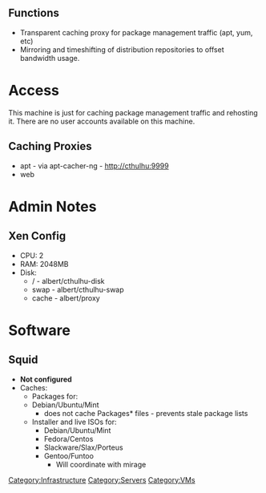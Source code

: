 ## Functions

-   Transparent caching proxy for package management traffic (apt, yum,
    etc)
-   Mirroring and timeshifting of distribution repositories to offset
    bandwidth usage.

# Access

This machine is just for caching package management traffic and
rehosting it. There are no user accounts available on this machine.

## Caching Proxies

-   apt - via apt-cacher-ng - <http://cthulhu:9999>
-   web

# Admin Notes

## Xen Config

-   CPU: 2
-   RAM: 2048MB
-   Disk:
    -   / - albert/cthulhu-disk
    -   swap - albert/cthulhu-swap
    -   cache - albert/proxy

# Software

## Squid

-   **Not configured**
-   Caches:
    -   Packages for:
    -   Debian/Ubuntu/Mint
        -   does not cache Packages\* files - prevents stale package
            lists
    -   Installer and live ISOs for:
        -   Debian/Ubuntu/Mint
        -   Fedora/Centos
        -   Slackware/Slax/Porteus
        -   Gentoo/Funtoo
            -   Will coordinate with mirage

[Category:Infrastructure](Category:Infrastructure)
[Category:Servers](Category:Servers)
[Category:VMs](Category:VMs)
